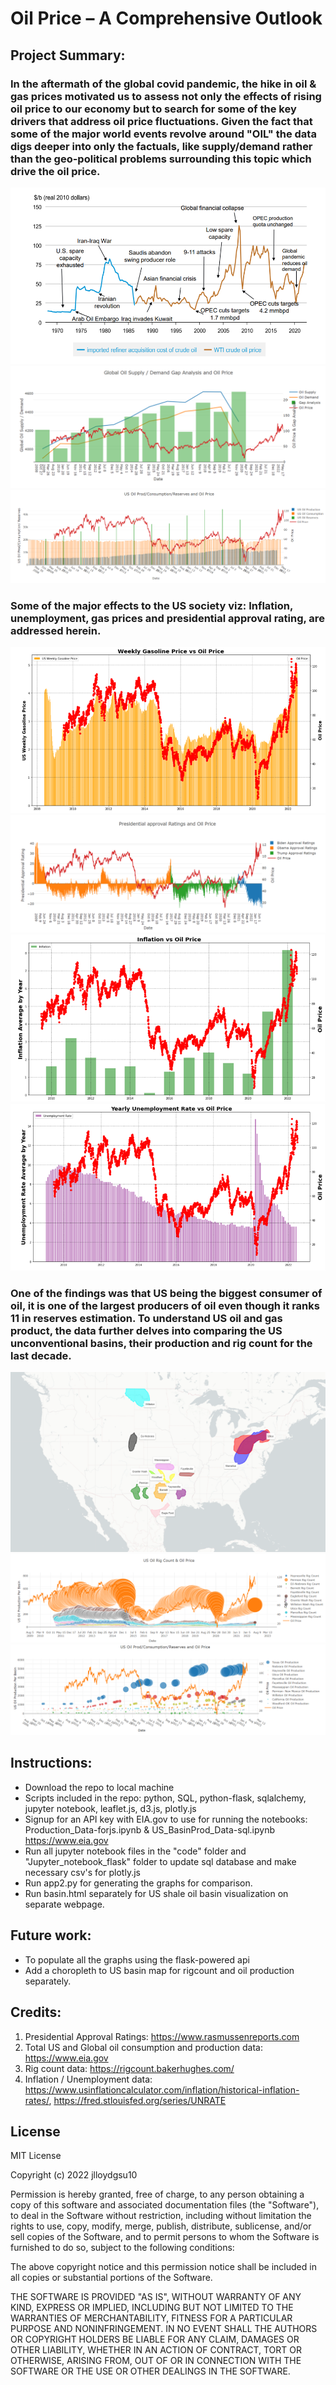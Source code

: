 # Oil Price – A Comprehensive Outlook

## Project Summary: 

### In the aftermath of the global covid pandemic, the hike in oil & gas prices motivated us to assess not only the effects of rising oil price to our economy but to search for some of the key drivers that address oil price fluctuations. Given the fact that some of the major world events revolve around "OIL" the data digs deeper into only the factuals, like supply/demand rather than the geo-political problems surrounding this topic which drive the oil price. 

![](https://github.com/jlloydgsu10/Team-Project-3/blob/main/code/images/global_events.png)
![](https://github.com/jlloydgsu10/Team-Project-3/blob/main/code/images/Global_oil_supdem.png)
![](https://github.com/jlloydgsu10/Team-Project-3/blob/main/code/images/US_oil_Sipdem.png)

### Some of the major effects to the US society viz: Inflation, unemployment, gas prices and presidential approval rating, are addressed herein. 

![](https://github.com/jlloydgsu10/Team-Project-3/blob/main/code/images/gas_prices.png)
![](https://github.com/jlloydgsu10/Team-Project-3/blob/main/code/images/Pres_approval.png)
![](https://github.com/jlloydgsu10/Team-Project-3/blob/main/code/images/inflation.png)
![](https://github.com/jlloydgsu10/Team-Project-3/blob/main/code/images/unemployment_rate.png)

### One of the findings was that US being the biggest consumer of oil, it is one of the largest producers of oil even though it ranks 11 in reserves estimation. To understand US oil and gas product, the data further delves into comparing the US unconventional basins, their production and rig count for the last decade. 

![](https://github.com/jlloydgsu10/Team-Project-3/blob/main/code/images/leaflet_oil_basins_us.png)
![](https://github.com/jlloydgsu10/Team-Project-3/blob/main/code/images/rig_count_us_basins.png)
![](https://github.com/jlloydgsu10/Team-Project-3/blob/main/code/images/oil_prod_us_basins.png)

## Instructions:
- Download the repo to local machine
- Scripts included in the repo: python, SQL, python-flask, sqlalchemy, jupyter notebook, leaflet.js, d3.js, plotly.js
- Signup for an API key with EIA.gov to use for running the notebooks: Production_Data-forjs.ipynb & US_BasinProd_Data-sql.ipynb
    <https://www.eia.gov>
- Run all jupyter notebook files in the "code" folder and "Jupyter_notebook_flask" folder to update sql database and make necessary csv's for plotly.js
- Run app2.py for generating the graphs for comparison. 
- Run basin.html separately for US shale oil basin visualization on separate webpage. 

## Future work: 
- To populate all the graphs using the flask-powered api
- Add a choropleth to US basin map for rigcount and oil production separately.

## Credits: 

1. Presidential Approval Ratings: <https://www.rasmussenreports.com>
2. Total US and Global oil consumption and production data: <https://www.eia.gov>
3. Rig count data: <https://rigcount.bakerhughes.com/>
4. Inflation / Unemployment data: <https://www.usinflationcalculator.com/inflation/historical-inflation-rates/>, <https://fred.stlouisfed.org/series/UNRATE>

## License
MIT License

Copyright (c) 2022 jlloydgsu10

Permission is hereby granted, free of charge, to any person obtaining a copy
of this software and associated documentation files (the "Software"), to deal
in the Software without restriction, including without limitation the rights
to use, copy, modify, merge, publish, distribute, sublicense, and/or sell
copies of the Software, and to permit persons to whom the Software is
furnished to do so, subject to the following conditions:

The above copyright notice and this permission notice shall be included in all
copies or substantial portions of the Software.

THE SOFTWARE IS PROVIDED "AS IS", WITHOUT WARRANTY OF ANY KIND, EXPRESS OR
IMPLIED, INCLUDING BUT NOT LIMITED TO THE WARRANTIES OF MERCHANTABILITY,
FITNESS FOR A PARTICULAR PURPOSE AND NONINFRINGEMENT. IN NO EVENT SHALL THE
AUTHORS OR COPYRIGHT HOLDERS BE LIABLE FOR ANY CLAIM, DAMAGES OR OTHER
LIABILITY, WHETHER IN AN ACTION OF CONTRACT, TORT OR OTHERWISE, ARISING FROM,
OUT OF OR IN CONNECTION WITH THE SOFTWARE OR THE USE OR OTHER DEALINGS IN THE
SOFTWARE.




